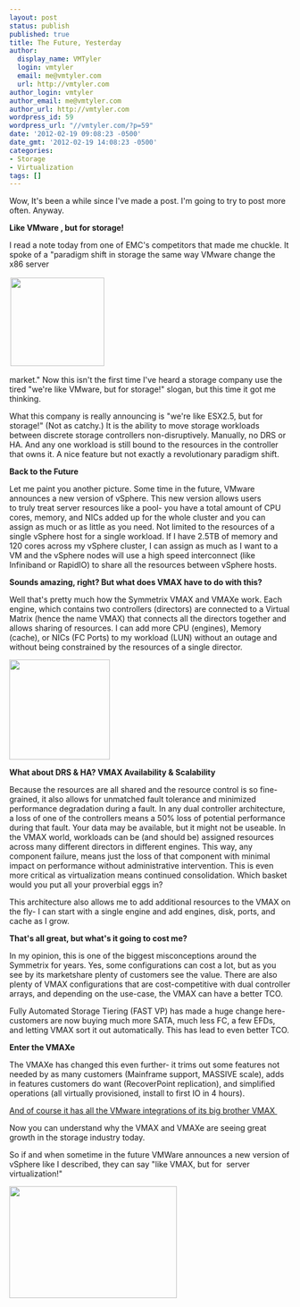 ```yaml
---
layout: post
status: publish
published: true
title: The Future, Yesterday
author:
  display_name: VMTyler
  login: vmtyler
  email: me@vmtyler.com
  url: http://vmtyler.com
author_login: vmtyler
author_email: me@vmtyler.com
author_url: http://vmtyler.com
wordpress_id: 59
wordpress_url: "//vmtyler.com/?p=59"
date: '2012-02-19 09:08:23 -0500'
date_gmt: '2012-02-19 14:08:23 -0500'
categories:
- Storage
- Virtualization
tags: []
---
```

<p>Wow, It's been a while since I've made a post. I'm going to try to post more often. Anyway.</p>
<p><strong>Like VMware , but for storage!</strong></p>
<p>I read a note today from one of EMC's competitors that made me chuckle. It spoke of a "paradigm shift in storage the same way VMware change the x86 server</p>
<p><img class="alignleft  wp-image-76" style="margin:2px;" title="vmotion" src="{{ site.baseurl }}/images/2012/02/vmotion.gif" alt="" width="168" height="158" /></p>
<p>market." Now this isn't the first time I've heard a storage company use the tired "we're like VMware, but for storage!" slogan, but this time it got me thinking.</p>
<p>What this company is really announcing is "we're like ESX2.5, but for storage!" (Not as catchy.) It is the ability to move storage workloads between discrete storage controllers non-disruptively. Manually, no DRS or HA. And any one workload is still bound to the resources in the controller that owns it. A nice feature but not exactly a revolutionary paradigm shift.</p>
<p><strong>Back to the Future</strong></p>
<p>Let me paint you another picture. Some time in the future, VMware announces a new version of vSphere. This new version allows users to truly treat server resources like a pool- you have a total amount of CPU cores, memory, and NICs added up for the whole cluster and you can assign as much or as little as you need. Not limited to the resources of a single vSphere host for a single workload. If I have 2.5TB of memory and 120 cores across my vSphere cluster, I can assign as much as I want to a VM and the vSphere nodes will use a high speed interconnect (like Infiniband or RapidIO) to share all the resources between vSphere hosts.</p>
<p><strong>Sounds amazing, right? But what does VMAX have to do with this?</strong></p>
<p>Well that's pretty much how the Symmetrix VMAX and VMAXe work. Each engine, which contains two controllers (directors) are connected to a Virtual Matrix (hence the name VMAX) that connects all the directors together and allows sharing of resources. I can add more CPU (engines), Memory (cache), or NICs (FC Ports) to my workload (LUN) without an outage and without being constrained by the resources of a single director.</p>
<p><img class="alignleft  wp-image-80" style="border-color:initial;border-style:initial;" title="virtualmatrix" src="{{ site.baseurl }}/images/2012/02/virtualmatrix.png" alt="" width="180" height="179" /></p>
<p><strong>What about DRS &amp; HA? VMAX Availability &amp; Scalability</strong></p>
<p>Because the resources are all shared and the resource control is so fine-grained, it also allows for unmatched fault tolerance and minimized performance degradation during a fault. In any dual controller architecture, a loss of one of the controllers means a 50% loss of potential performance during that fault. Your data may be available, but it might not be useable. In the VMAX world, workloads can be (and should be) assigned resources across many different directors in different engines. This way, any component failure, means just the loss of that component with minimal impact on performance without administrative intervention. This is even more critical as virtualization means continued consolidation. Which basket would you put all your proverbial eggs in?</p>
<p>This architecture also allows me to add additional resources to the VMAX on the fly- I can start with a single engine and add engines, disk, ports, and cache as I grow.</p>
<p><strong>That's all great, but what's it going to cost me?</strong></p>
<p>In my opinion, this is one of the biggest misconceptions around the Symmetrix for years. Yes, some configurations can cost a lot, but as you see by its marketshare plenty of customers see the value. There are also plenty of VMAX configurations that are cost-competitive with dual controller arrays, and depending on the use-case, the VMAX can have a better TCO.</p>
<p>Fully Automated Storage Tiering (FAST VP) has made a huge change here- customers are now buying much more SATA, much less FC, a few EFDs, and letting VMAX sort it out automatically. This has lead to even better TCO.</p>
<p><strong>Enter the VMAXe</strong></p>
<p>The VMAXe has changed this even further- it trims out some features not needed by as many customers (Mainframe support, MASSIVE scale), adds in features customers do want (RecoverPoint replication), and simplified operations (all virtually provisioned, install to first IO in 4 hours).</p>
<p><a href="http://wikibon.org/wiki/v/EMC_and_NetApp_lead_in_VMware_Storage_Integration_Functionality" target="_blank">And of course it has all the VMware integrations of its big brother VMAX </a></p>
<p>Now you can understand why the VMAX and VMAXe are seeing great growth in the storage industry today.</p>
<p>So if and when sometime in the future VMWare announces a new version of vSphere like I described, they can say "like VMAX, but for  server virtualization!"</p>
<p><img class="alignnone size-medium wp-image-83" title="emc-symmetrix-v-max1" src="{{ site.baseurl }}/images/2012/02/emc-symmetrix-v-max11.jpg?w=300" alt="" width="300" height="200" /></p>
